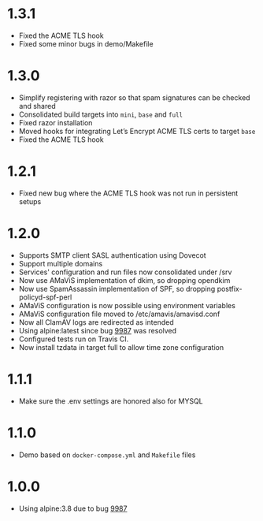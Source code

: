 # 1.3.1
- Fixed the ACME TLS hook
- Fixed some minor bugs in demo/Makefile

# 1.3.0
- Simplify registering with razor so that spam signatures can be checked and shared
- Consolidated build targets into `mini`, `base` and `full`
- Fixed razor installation
- Moved hooks for integrating Let’s Encrypt ACME TLS certs to target `base`
- Fixed the ACME TLS hook

# 1.2.1
- Fixed new bug where the ACME TLS hook was not run in persistent setups

# 1.2.0
- Supports SMTP client SASL authentication using Dovecot
- Support multiple domains
- Services' configuration and run files now consolidated under /srv
- Now use AMaViS implementation of dkim, so dropping opendkim
- Now use SpamAssassin implementation of SPF, so dropping postfix-policyd-spf-perl
- AMaViS configuration is now possible using environment variables
- AMaViS configuration file moved to /etc/amavis/amavisd.conf
- Now all ClamAV logs are redirected as intended
- Using alpine:latest since bug [9987](https://bugs.alpinelinux.org/issues/9987) was resolved
- Configured tests run on Travis CI.
- Now install tzdata in target full to allow time zone configuration

# 1.1.1
- Make sure the .env settings are honored also for MYSQL

# 1.1.0
- Demo based on `docker-compose.yml` and `Makefile` files

# 1.0.0
- Using alpine:3.8 due to bug [9987](https://bugs.alpinelinux.org/issues/9987)
